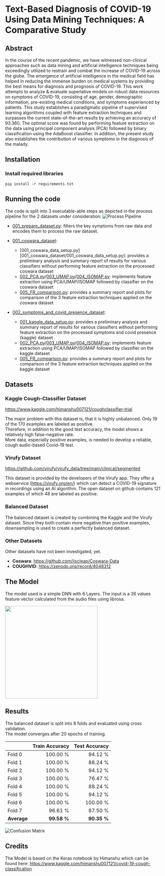 # Text-Based Diagnosis of COVID-19 Using Data Mining Techniques: A Comparative Study

## Abstract

In the course of the recent pandemic, we have witnessed non-clinical approaches such as data mining and artificial intelligence techniques being exceedingly utilized to restrain and combat the increase of COVID-19 across the globe. The emergence of artificial intelligence in the medical field has helped in reducing the immense burden on medical systems by providing the best means for diagnosis and prognosis of COVID-19. This work attempts to analyze & evaluate superlative models on robust data resources on symptoms of COVID-19, consisting of age, gender, demographic information, pre-existing medical conditions, and symptoms experienced by patients. This study establishes a paradigmatic pipeline of supervised learning algorithms coupled with feature extraction techniques and surpasses the current state-of-the-art results by achieving an accuracy of 93.360. The optimal score was found by performing feature extraction on the data using principal component analysis (PCA) followed by binary classification using the AdaBoost classifier. In addition, the present study also establishes the contribution of various symptoms in the diagnosis of the malady.

## Installation

### Install required libraries

```
pip install -r requirements.txt
```

## Running the code

The code is split into 3 executable-able steps as depicted in the process pipeline for the 2 datasets under consideration:
![Process Pipeline](img/process_pipeline)

- [001_prepare_dataset.py](001_prepare_dataset.py): filters the key symptoms from raw data and encodes them to process the raw dataset.

- [001_coswara_dataset](001_coswara_dataset):
  - [001_coswara_data_setup.py][001_coswara_dataset/001_coswara_data_setup.py]: provides a preliminary analysis and summary report of results for various classifiers without performing feature extraction on the processed coswara dataset
  - [002_PCA.py](001_coswara_dataset/002_PCA.py)/[003_UMAP.py](001_coswara_dataset/003_UMAP.py)/[004_ISOMAP.py](001_coswara_dataset/004_ISOMAP.py): implements feature extraction using PCA/UMAP/ISOMAP followed by classifier on the coswara dataset
  - [005_FR_comparison.py](001_coswara_dataset/005_FR_comparison.py): provides a summary report and plots for comparison of the 3 feature extraction techniques applied on the coswara dataset

- [002_symptoms_and_covid_presence_dataset](002_symptoms_and_covid_presence_dataset):
  - [001_kaggle_data_setup.py](002_symptoms_and_covid_presence_dataset/001_kaggle_data_setup.py): provides a preliminary analysis and summary report of results for various classifiers without performing feature extraction on the processed symptoms and covid presence (kaggle) dataset
  - [002_PCA.py](002_symptoms_and_covid_presence_dataset/002_PCA.py)/[003_UMAP.py](002_symptoms_and_covid_presence_dataset/003_UMAP.py)/[004_ISOMAP.py](002_symptoms_and_covid_presence_dataset/004_ISOMAP.py): implements feature extraction using PCA/UMAP/ISOMAP followed by classifier on the kaggle dataset
  - [005_FR_comparison.py](002_symptoms_and_covid_presence_dataset/005_FR_comparison.py): provides a summary report and plots for comparison of the 3 feature extraction techniques applied on the kaggle dataset
  
## Datasets

### Kaggle Cough-Classifier Dataset

https://www.kaggle.com/himanshu007121/coughclassifier-trial

The major problem with this dataset is, that it is highly unbalanced. Only 19 of the 170 examples are labeled as positive. <br/>
Therefore, in addition to the good test accuracy, the model shows a relatively high false-negative rate. <br/>
More data, especially positive examples, is needed to develop a reliable, cough audio-based Covid-19 test. <br/>

### Virufy Dataset

https://github.com/virufy/virufy_data/tree/main/clinical/segmented

This dataset is provided by the developers of the Virufy app. They offer a webservice (https://virufy.org/en/) which can detect a COVID-19 signature in recordings using an AI algorithm. The open dataset on github contains 121 examples of which 48 are labeled as positive.

### Balanced Dataset

The balanced dataset is created by combining the Kaggle and the Virufy dataset. Since they both contain more negative than positive examples, downsampling is used to create a perfectly balanced dataset.

### Other Datasets

Other datasets have not been investigated, yet.

- **Coswara**: https://github.com/iiscleap/Coswara-Data
- **COUGHVID**: https://zenodo.org/record/4048312

## The Model

The model used is a simple DNN with 6 Layers. The input is a 26 values feature vector calculated from the audio files using librosa.

<img src="img/model.png" width="300">

## Results

The balanced dataset is split into 8 folds and evaluated using cross validation.<br/>
The model converges after 20 epochs of training.

|             | Train Accuracy | Test Accuracy |
| ----------- | -------------: | ------------: |
| Fold 0      |       100.00 % |       94.12 % |
| Fold 1      |       100.00 % |       88.24 % |
| Fold 2      |       100.00 % |       94.12 % |
| Fold 3      |       100.00 % |       76.47 % |
| Fold 4      |       100.00 % |       88.24 % |
| Fold 5      |       100.00 % |       94.12 % |
| Fold 6      |       100.00 % |      100.00 % |
| Fold 7      |        96.61 % |       87.50 % |
| **Average** |    **99.58 %** |   **90.35 %** |

![Confusion Matrix](img/confusion_matrix_balanced.png)

## Credits

The Model is based on the Keras notebook by Himanshu which can be found here:
https://www.kaggle.com/himanshu007121/covid-19-cough-classification
